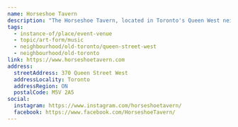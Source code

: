 ```yaml
---
name: Horseshoe Tavern
description: "The Horseshoe Tavern, located in Toronto's Queen West neighbourhood has been a musical institution since it opened its doors in 1947. The front bar is open 7 days a week, with live music in the back bar."
tags:
  - instance-of/place/event-venue
  - topic/art-form/music
  - neighbourhood/old-toronto/queen-street-west
  - neighbourhood/old-toronto
link: https://www.horseshoetavern.com
address:
  streetAddress: 370 Queen Street West
  addressLocality: Toronto
  addressRegion: ON
  postalCode: M5V 2A5
social:
  instagram: https://www.instagram.com/horseshoetavern/
  facebook: https://www.facebook.com/HorseshoeTavern/
---
```

